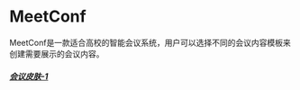 # MeetConf
MeetConf是一款适合高校的智能会议系统，用户可以选择不同的会议内容模板来创建需要展示的会议内容。

##### [会议皮肤-1](https://sjj0330.github.io/MeetConf/meetconfmode-1/meeting.html)
